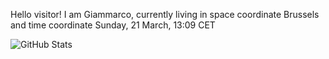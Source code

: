 Hello visitor! I am Giammarco, currently living in space coordinate Brussels and time coordinate Sunday, 21 March, 13:09 CET

![GitHub Stats](https://github-readme-stats.vercel.app/api?username=grcasanova)

